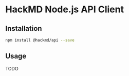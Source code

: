 # HackMD Node.js API Client

## Installation

```bash
npm install @hackmd/api --save
```

## Usage

TODO
